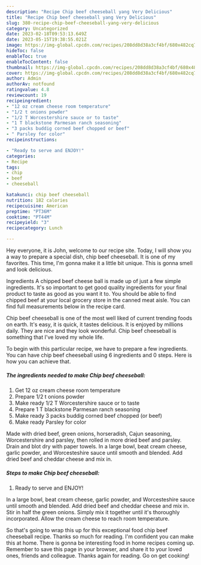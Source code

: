 ```yaml
---
description: "Recipe Chip beef cheeseball yang Very Delicious"
title: "Recipe Chip beef cheeseball yang Very Delicious"
slug: 380-recipe-chip-beef-cheeseball-yang-very-delicious
category: Uncategorized
date: 2023-02-18T09:53:13.649Z
date: 2023-05-15T19:38:55.021Z
image: https://img-global.cpcdn.com/recipes/208dd8d38a3cf4bf/680x482cq70/chip-beef-cheeseball-recipe-main-photo.jpg
hideToc: false
enableToc: true
enableTocContent: false
thumbnail: https://img-global.cpcdn.com/recipes/208dd8d38a3cf4bf/680x482cq70/chip-beef-cheeseball-recipe-main-photo.jpg
cover: https://img-global.cpcdn.com/recipes/208dd8d38a3cf4bf/680x482cq70/chip-beef-cheeseball-recipe-main-photo.jpg
author: Admin
authorAv: notfound
ratingvalue: 4.8
reviewcount: 19
recipeingredient:
- "12 oz cream cheese room temperature"
- "1/2 t onions powder"
- "1/2 T Worcestershire sauce or to taste"
- "1 T blackstone Parmesan ranch seasoning"
- "3 packs buddig corned beef chopped or beef"
- " Parsley for color"
recipeinstructions:

- "Ready to serve and ENJOY!"
categories:
- Recipe
tags:
- chip
- beef
- cheeseball

katakunci: chip beef cheeseball 
nutrition: 182 calories
recipecuisine: American
preptime: "PT36M"
cooktime: "PT44M"
recipeyield: "3"
recipecategory: Lunch

---
```



Hey everyone, it is John, welcome to our recipe site. Today, I will show you a way to prepare a special dish, chip beef cheeseball. It is one of my favorites. This time, I'm gonna make it a little bit unique. This is gonna smell and look delicious.

Ingredients A chipped beef cheese ball is made up of just a few simple ingredients. It&#39;s so important to get good quality ingredients for your final product to taste as good as you want it to. You should be able to find chipped beef at your local grocery store in the canned meat aisle. You can find full measurements below in the recipe card.

Chip beef cheeseball is one of the most well liked of current trending foods on earth. It's easy, it is quick, it tastes delicious. It is enjoyed by millions daily. They are nice and they look wonderful. Chip beef cheeseball is something that I've loved my whole life.


To begin with this particular recipe, we have to prepare a few ingredients. You can have chip beef cheeseball using 6 ingredients and 0 steps. Here is how you can achieve that.

<!--inarticleads1-->

##### The ingredients needed to make Chip beef cheeseball:

1. Get 12 oz cream cheese room temperature
1. Prepare 1/2 t onions powder
1. Make ready 1/2 T Worcestershire sauce or to taste
1. Prepare 1 T blackstone Parmesan ranch seasoning
1. Make ready 3 packs buddig corned beef chopped (or beef)
1. Make ready  Parsley for color


Made with dried beef, green onions, horseradish, Cajun seasoning, Worcestershire and parsley, then rolled in more dried beef and parsley. Drain and blot dry with paper towels. In a large bowl, beat cream cheese, garlic powder, and Worcesteshire sauce until smooth and blended. Add dried beef and cheddar cheese and mix in. 

<!--inarticleads2-->

##### Steps to make Chip beef cheeseball:


1. Ready to serve and ENJOY!

In a large bowl, beat cream cheese, garlic powder, and Worcesteshire sauce until smooth and blended. Add dried beef and cheddar cheese and mix in. Stir in half the green onions. Simply mix it together until it&#39;s thoroughly incorporated. Allow the cream cheese to reach room temperature. 

So that's going to wrap this up for this exceptional food chip beef cheeseball recipe. Thanks so much for reading. I'm confident you can make this at home. There is gonna be interesting food in home recipes coming up. Remember to save this page in your browser, and share it to your loved ones, friends and colleague. Thanks again for reading. Go on get cooking!
